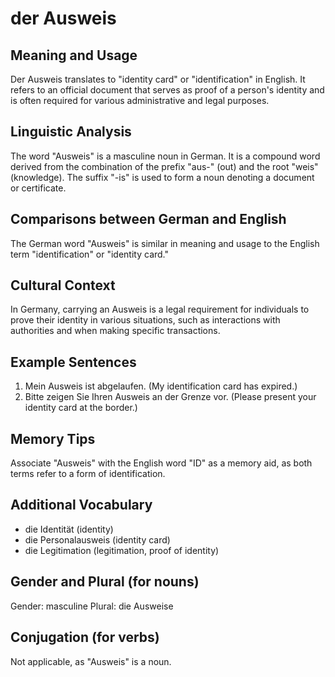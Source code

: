 # der Ausweis
## Meaning and Usage
Der Ausweis translates to "identity card" or "identification" in English. It refers to an official document that serves as proof of a person's identity and is often required for various administrative and legal purposes.

## Linguistic Analysis
The word "Ausweis" is a masculine noun in German. It is a compound word derived from the combination of the prefix "aus-" (out) and the root "weis" (knowledge). The suffix "-is" is used to form a noun denoting a document or certificate.

## Comparisons between German and English
The German word "Ausweis" is similar in meaning and usage to the English term "identification" or "identity card."

## Cultural Context
In Germany, carrying an Ausweis is a legal requirement for individuals to prove their identity in various situations, such as interactions with authorities and when making specific transactions.

## Example Sentences
1. Mein Ausweis ist abgelaufen. (My identification card has expired.)
2. Bitte zeigen Sie Ihren Ausweis an der Grenze vor. (Please present your identity card at the border.)

## Memory Tips
Associate "Ausweis" with the English word "ID" as a memory aid, as both terms refer to a form of identification.

## Additional Vocabulary
- die Identität (identity)
- die Personalausweis (identity card)
- die Legitimation (legitimation, proof of identity)

## Gender and Plural (for nouns)
Gender: masculine
Plural: die Ausweise

## Conjugation (for verbs)
Not applicable, as "Ausweis" is a noun.